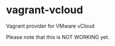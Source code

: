 vagrant-vcloud
==============

Vagrant provider for VMware vCloud

Please note that this is NOT WORKING yet.
